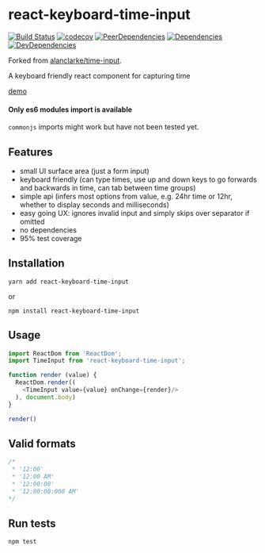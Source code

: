 # react-keyboard-time-input

[![Build Status](https://travis-ci.org/radumardale/react-keyboard-time-input.svg?branch=master)](https://travis-ci.org/radumardale/react-keyboard-time-input)
[![codecov](https://codecov.io/gh/radumardale/react-keyboard-time-input/branch/master/graph/badge.svg)](https://codecov.io/gh/radumardale/react-keyboard-time-input)
[![PeerDependencies](https://img.shields.io/david/peer/radumardale/react-keyboard-time-input.svg)](https://david-dm.org/radumardale/react-keyboard-time-input#info=peerDependencies&view=list)
[![Dependencies](https://img.shields.io/david/radumardale/react-keyboard-time-input.svg)](https://david-dm.org/radumardale/react-keyboard-time-input)
[![DevDependencies](https://img.shields.io/david/dev/radumardale/react-keyboard-time-input.svg)](https://david-dm.org/radumardale/react-keyboard-time-input#info=devDependencies&view=list)

Forked from [alanclarke/time-input](https://github.com/alanclarke/time-input).

A keyboard friendly react component for capturing time

[demo](https://radumardale.github.io/react-keyboard-time-input/)

#### Only es6 modules import is available
`commonjs` imports might work but have not been tested yet.

## Features
- small UI surface area (just a form input)
- keyboard friendly (can type times, use up and down keys to go forwards and backwards in time, can tab between time groups)
- simple api (infers most options from value, e.g. 24hr time or 12hr, whether to display seconds and milliseconds)
- easy going UX: ignores invalid input and simply skips over separator if omitted
- no dependencies
- 95% test coverage

## Installation
```
yarn add react-keyboard-time-input
```
or
```
npm install react-keyboard-time-input
```

## Usage
```js
import ReactDom from 'ReactDom';
import TimeInput from 'react-keyboard-time-input';

function render (value) {
  ReactDom.render((
    <TimeInput value={value} onChange={render}/>
  ), document.body)
}

render()
```

## Valid formats
```js
/*
 * '12:00'
 * '12:00 AM'
 * '12:00:00'
 * '12:00:00:000 AM'
*/
```
## Run tests
```
npm test
```
